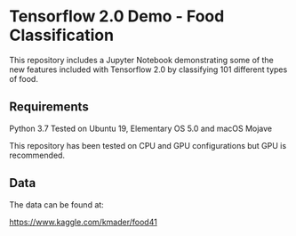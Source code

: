 # Tensorflow 2.0 Demo - Food Classification

This repository includes a Jupyter Notebook demonstrating some of the new
features included with Tensorflow 2.0 by classifying 101 different types of
food.

## Requirements

Python 3.7 Tested on Ubuntu 19, Elementary OS 5.0 and macOS Mojave

This repository has been tested on CPU and GPU configurations but GPU is
recommended.

## Data

The data can be found at:

https://www.kaggle.com/kmader/food41
